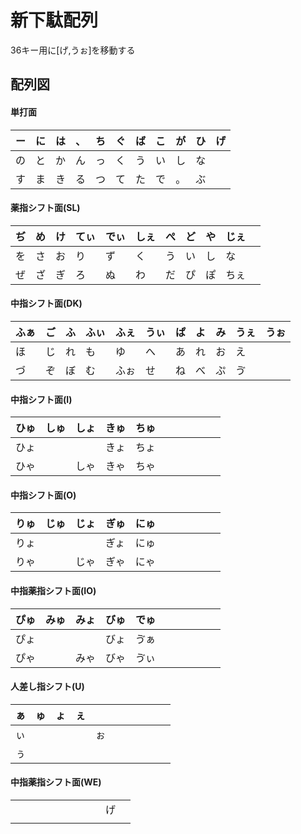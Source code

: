 # 新下駄配列

36キー用に[げ,うぉ]を移動する

## 配列図

#### 単打面

| ー  | に  | は  | 、  | ち  | ぐ  | ば  | こ  | が  | ひ  | げ  |
| --- | --- | --- | --- | --- | --- | --- | --- | --- | --- | --- |
| の  | と  | か  | ん  | っ  | く  | う  | い  | し  | な  |     |
| す  | ま  | き  | る  | つ  | て  | た  | で  | 。  | ぶ  |     |

#### 薬指シフト面(SL)

| ぢ  | め  | け  | てぃ | でぃ | しぇ | ぺ  | ど  | や  | じぇ |     |
| --- | --- | --- | ---- | ---- | ---- | --- | --- | --- | ---- | --- |
| を  | さ  | お  | り   | ず   | く   | う  | い  | し  | な   |     |
| ぜ  | ざ  | ぎ  | ろ   | ぬ   | わ   | だ  | ぴ  | ぽ  | ちぇ |     |

#### 中指シフト面(DK)

| ふぁ | ご  | ふ  | ふぃ | ふぇ | うぃ | ぱ  | よ  | み  | うぇ | うぉ |
| ---- | --- | --- | ---- | ---- | ---- | --- | --- | --- | ---- | ---- |
| ほ   | じ  | れ  | も   | ゆ   | へ   | あ  | れ  | お  | え   |      |
| づ   | ぞ  | ぼ  | む   | ふぉ | せ   | ね  | べ  | ぷ  | ゔ   |      |

#### 中指シフト面(I)

| ひゅ | しゅ | しょ | きゅ | ちゅ |     |     |     |     |     |     |
| ---- | ---- | ---- | ---- | ---- | --- | --- | --- | --- | --- | --- |
| ひょ |      |      | きょ | ちょ |     |     |     |     |     |     |
| ひゃ |      | しゃ | きゃ | ちゃ |     |     |     |     |     |     |

#### 中指シフト面(O)

| りゅ | じゅ | じょ | ぎゅ | にゅ |     |     |     |     |     |     |
| ---- | ---- | ---- | ---- | ---- | --- | --- | --- | --- | --- | --- |
| りょ |      |      | ぎょ | にゅ |     |     |     |     |     |     |
| りゃ |      | じゃ | ぎゃ | にゃ |     |     |     |     |     |     |

#### 中指薬指シフト面(IO)

| ぴゅ | みゅ | みょ | びゅ | でゅ |     |     |     |     |     |     |
| ---- | ---- | ---- | ---- | ---- | --- | --- | --- | --- | --- | --- |
| ぴょ |      |      | びょ | ゔぁ |     |     |     |     |     |     |
| ぴゃ |      | みゃ | びゃ | ゔぃ |     |     |     |     |     |     |

#### 人差し指シフト(U)

| ぁ  | ゅ  | ょ  | ぇ  |     |     |     |     |     |     |     |
| --- | --- | --- | --- | --- | --- | --- | --- | --- | --- | --- |
| ぃ  |     |     |     | ぉ  |     |     |     |     |     |     |
| ぅ  |     |     |     |     |     |     |     |     |     |     |

#### 中指薬指シフト面(WE)

|     |     |     |     |     |     |     |     |     |     |     |
| --- | --- | --- | --- | --- | --- | --- | --- | --- | --- | --- |
|     |     |     |     |     |     |     |     |     | げ  |     |
|     |     |     |     |     |     |     |     |     |     |     |

